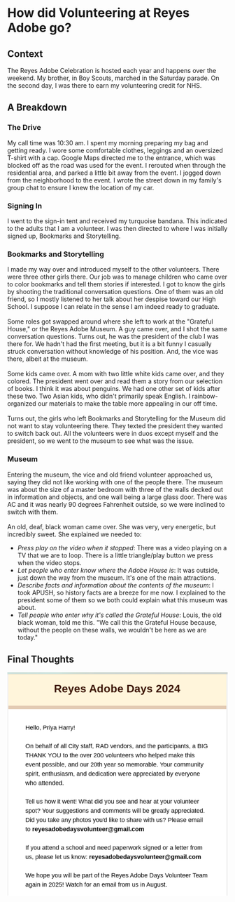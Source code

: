# How did Volunteering at Reyes Adobe go?

## Context
The Reyes Adobe Celebration is hosted each year and happens over the weekend.
My brother, in Boy Scouts, marched in the Saturday parade. 
On the second day, I was there to earn my volunteering credit for NHS.

## A Breakdown
### The Drive
My call time was 10:30 am. I spent my morning preparing my bag and getting ready. I wore some comfortable clothes, leggings and an oversized T-shirt with a cap. Google Maps directed me to the entrance, which was blocked off as the road was used for the event. I rerouted when through the residential area, and parked a little bit away from the event. I jogged down from the neighborhood to the event. I wrote the street down in my family's group chat to ensure I knew the location of my car.

### Signing In
I went to the sign-in tent and received my turquoise bandana. This indicated to the adults that I am a volunteer. I was then directed to where I was initially signed up, Bookmarks and Storytelling.

### Bookmarks and Storytelling
I made my way over and introduced myself to the other volunteers. There were three other girls there. Our job was to manage children who came over to color bookmarks and tell them stories if interested. I got to know the girls by shooting the traditional conversation questions. One of them was an old friend, so I mostly listened to her talk about her despise toward our High School. I suppose I can relate in the sense I am indeed ready to graduate. <br><br>
Some roles got swapped around where she left to work at the "Grateful House," or the Reyes Adobe Museum. A guy came over, and I shot the same conversation questions. Turns out, he was the president of the club I was there for. We hadn't had the first meeting, but it is a bit funny I casually struck conversation without knowledge of his position. And, the vice was there, albeit at the museum. 
<br><br>
Some kids came over. A mom with two little white kids came over, and they colored. The president went over and read them a story from our selection of books. I think it was about penguins. We had one other set of kids after these two. Two Asian kids, who didn't primarily speak English. I rainbow-organized our materials to make the table more appealing in our off time. 
<br><br>
Turns out, the girls who left Bookmarks and Storytelling for the Museum did not want to stay volunteering there. They texted the president they wanted to switch back out. All the volunteers were in duos except myself and the president, so we went to the museum to see what was the issue.

### Museum
Entering the museum, the vice and old friend volunteer approached us, saying they did not like working with one of the people there. The museum was about the size of a master bedroom with three of the walls decked out in information and objects, and one wall being a large glass door.  There was AC and it was nearly 90 degrees Fahrenheit outside, so we were inclined to switch with them. <br><br>
An old, deaf, black woman came over. She was very, very energetic, but incredibly sweet. She explained we needed to:
- *Press play on the video when it stopped*: There was a video playing on a TV that we are to loop. There is a little triangle/play button we press when the video stops. 
- *Let people who enter know where the Adobe House is*: It was outside, just down the way from the museum. It's one of the main attractions. 
- *Describe facts and information about the contents of the museum*: I took APUSH, so history facts are a breeze for me now. I explained to the president some of them so we both could explain what this museum was about. 
- *Tell people who enter why it's called the Grateful House*: Louis, the old black woman, told me this. "We call this the Grateful House because, without the people on these walls, we wouldn't be here as we are today."


## Final Thoughts


!["Email"](https://github.com/CaptainSapphire/PH-s-Blog/blob/main/assets/October%202024/Screenshot%202024-10-09%209.43.29%20AM.png?raw=true)
